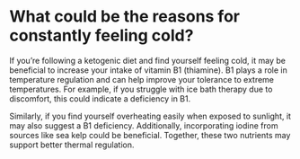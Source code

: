 # What could be the reasons for constantly feeling cold?

If you’re following a ketogenic diet and find yourself feeling cold, it may be beneficial to increase your intake of vitamin B1 (thiamine). B1 plays a role in temperature regulation and can help improve your tolerance to extreme temperatures. For example, if you struggle with ice bath therapy due to discomfort, this could indicate a deficiency in B1.

Similarly, if you find yourself overheating easily when exposed to sunlight, it may also suggest a B1 deficiency. Additionally, incorporating iodine from sources like sea kelp could be beneficial. Together, these two nutrients may support better thermal regulation.